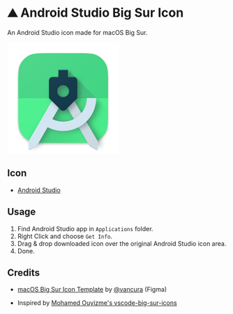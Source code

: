 # ⛰️ Android Studio Big Sur Icon

An Android Studio icon made for macOS Big Sur.

![Preview](preview-icon.png)

## Icon

- [Android Studio](https://github.com/ziyucao/android-studio-big-sur-icon/blob/master/studio.icns)

## Usage

1. Find Android Studio app in `Applications` folder.
2. Right Click and choose `Get Info`.
3. Drag & drop downloaded icon over the original Android Studio icon area.
4. Done.

## Credits

- [macOS Big Sur Icon Template](https://www.figma.com/community/file/857303226040719059) by [@vancura](https://www.figma.com/@vancura) (Figma)

- Inspired by [Mohamed Ouyizme's vscode-big-sur-icons](https://github.com/mohouyizme/vscode-big-sur-icons)
